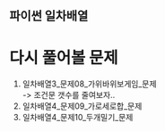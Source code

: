 ## 파이썬 일차배열
# 다시 풀어볼 문제
1. 일차배열3_문제08_가위바위보게임_문제  
-> 조건문 갯수를 줄여보자..  
2. 일차배열4_문제09_가로세로합_문제
3. 일차배열4_문제10_두개밀기_문제